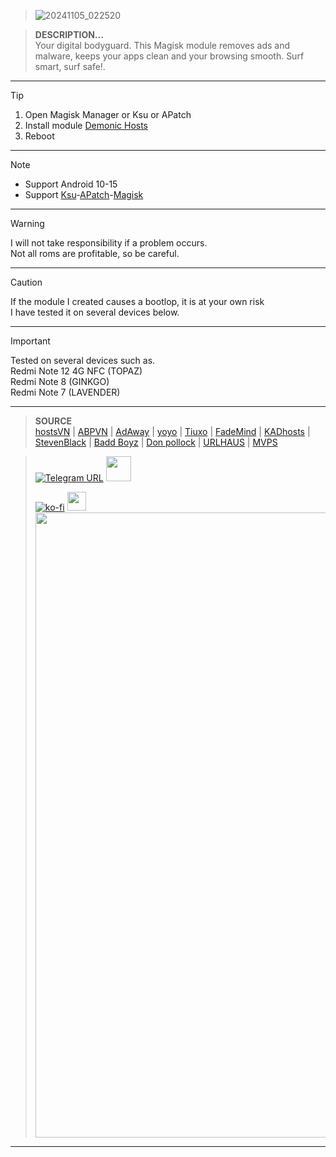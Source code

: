 > ![20241105_022520](https://github.com/user-attachments/assets/2381350a-b678-4801-90d4-a38d780ab56e)

> **DESCRIPTION...**    
> Your digital bodyguard. This Magisk module removes ads and malware, keeps your apps clean and your browsing smooth. Surf smart, surf safe!.
<hr/>

> [!TIP]
> 1. Open Magisk Manager or Ksu or APatch
> 2. Install module [Demonic Hosts](https://t.me/modulkuntul)
> 3. Reboot
<hr/>

> [!NOTE]
> - Support Android 10-15
> - Support [Ksu](https://github.com/tiann/KernelSU/releases)-[APatch](https://github.com/bmax121/APatch/releases/tag/10763)-[Magisk](https://github.com/topjohnwu/Magisk/releases/tag/v28.0)
<hr/>

> [!WARNING]
> I will not take responsibility if a problem occurs.     
> Not all roms are profitable, so be careful.
<hr/>

> [!CAUTION]
> If the module I created causes a bootlop, it is at your own risk    
> I have tested it on several devices below.
<hr/>

> [!IMPORTANT]
> Tested on several devices such as.     
> Redmi Note 12 4G NFC (TOPAZ)     
> Redmi Note 8 (GINKGO)     
> Redmi Note 7 (LAVENDER)
<hr/>

> **SOURCE**    
> [hostsVN](https://github.com/bigdargon/hostsVN) | [ABPVN](https://abpvn.com/android/abpvn.txt) | [AdAway](https://adaway.org/hosts.txt) | [yoyo](https://pgl.yoyo.org) | [Tiuxo](https://github.com/tiuxo) | [FadeMind](https://github.com/FadeMind) | [KADhosts](https://github.com/FiltersHeroes) | [StevenBlack](https://github.com/StevenBlack) | [Badd Boyz](https://github.com/mitchellkrogza) | [Don pollock](https://someonewhocares.org/hosts/zero/hosts) | [URLHAUS](https://urlhaus.abuse.ch/downloads/hostfile/) | [MVPS](https://winhelp2002.mvps.org/hosts.txt)

> [![Telegram URL](https://img.shields.io/badge/Telegram-Join-2CA5E?style=social&logo=telegram)](https://t.me/modulkuntul)
> <img src="https://github.com/Anmol-Baranwal/Cool-GIFs-For-GitHub/assets/74038190/34376b0e-4ae2-4278-9d3d-82e8016a87d6" width="40">&nbsp;
>   
> [![ko-fi](https://www.ko-fi.com/img/githubbutton_sm.svg)](https://ko-fi.com/illumi666)
> <img src="https://raw.githubuserhttps://github.com/FiltersHeroescontent.com/innng/innng/master/assets/kyubey.gif" height="30" />
> <img src="https://user-images.githubusercontent.com/74038190/212284100-561aa473-3905-4a80-b561-0d28506553ee.gif" width="1000">
<hr/>